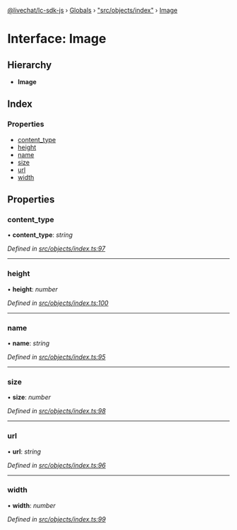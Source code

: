 [@livechat/lc-sdk-js](../README.md) › [Globals](../globals.md) › ["src/objects/index"](../modules/_src_objects_index_.md) › [Image](_src_objects_index_.image.md)

# Interface: Image

## Hierarchy

* **Image**

## Index

### Properties

* [content_type](_src_objects_index_.image.md#content_type)
* [height](_src_objects_index_.image.md#height)
* [name](_src_objects_index_.image.md#name)
* [size](_src_objects_index_.image.md#size)
* [url](_src_objects_index_.image.md#url)
* [width](_src_objects_index_.image.md#width)

## Properties

###  content_type

• **content_type**: *string*

*Defined in [src/objects/index.ts:97](https://github.com/livechat/lc-sdk-js/blob/21d7a55/src/objects/index.ts#L97)*

___

###  height

• **height**: *number*

*Defined in [src/objects/index.ts:100](https://github.com/livechat/lc-sdk-js/blob/21d7a55/src/objects/index.ts#L100)*

___

###  name

• **name**: *string*

*Defined in [src/objects/index.ts:95](https://github.com/livechat/lc-sdk-js/blob/21d7a55/src/objects/index.ts#L95)*

___

###  size

• **size**: *number*

*Defined in [src/objects/index.ts:98](https://github.com/livechat/lc-sdk-js/blob/21d7a55/src/objects/index.ts#L98)*

___

###  url

• **url**: *string*

*Defined in [src/objects/index.ts:96](https://github.com/livechat/lc-sdk-js/blob/21d7a55/src/objects/index.ts#L96)*

___

###  width

• **width**: *number*

*Defined in [src/objects/index.ts:99](https://github.com/livechat/lc-sdk-js/blob/21d7a55/src/objects/index.ts#L99)*
